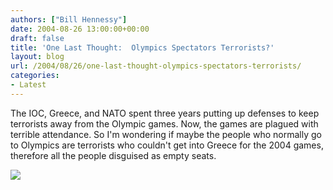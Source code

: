```yaml
---
authors: ["Bill Hennessy"]
date: 2004-08-26 13:00:00+00:00
draft: false
title: 'One Last Thought:  Olympics Spectators Terrorists?'
layout: blog
url: /2004/08/26/one-last-thought-olympics-spectators-terrorists/
categories:
- Latest
---
```


The IOC, Greece, and NATO spent three years putting up defenses to keep terrorists away from the Olympic games.  Now, the games are plagued with terrible attendance.  So I'm wondering if maybe the people who normally go to Olympics are terrorists who couldn't get into Greece for the 2004 games, therefore all the people disguised as empty seats.  
  
![](https://blog.billhennessy.com/aggbug.aspx?PostID=624)

